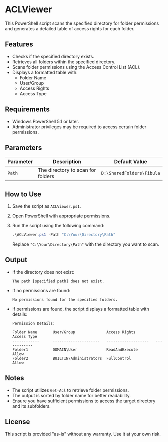 # ACLViewer

This PowerShell script scans the specified directory for folder permissions and generates a detailed table of access rights for each folder.

## Features

- Checks if the specified directory exists.
- Retrieves all folders within the specified directory.
- Scans folder permissions using the Access Control List (ACL).
- Displays a formatted table with:
  - Folder Name
  - User/Group
  - Access Rights
  - Access Type

## Requirements

- Windows PowerShell 5.1 or later.
- Administrator privileges may be required to access certain folder permissions.

## Parameters

| Parameter | Description                       | Default Value                |
|-----------|-----------------------------------|------------------------------|
| `Path`    | The directory to scan for folders | `D:\SharedFolders\Fibula`    |

## How to Use

1. Save the script as `ACLViewer.ps1`.
2. Open PowerShell with appropriate permissions.
3. Run the script using the following command:

   ```powershell
   .\ACLViewer.ps1 -Path "C:\Your\Directory\Path"
   ```

   Replace `"C:\Your\Directory\Path"` with the directory you want to scan.

## Output

- If the directory does not exist:
  ```
  The path [specified path] does not exist.
  ```

- If no permissions are found:
  ```
  No permissions found for the specified folders.
  ```

- If permissions are found, the script displays a formatted table with details:

  ```plaintext
  Permission Details:
  
  Folder Name       User/Group              Access Rights         Access Type
  ------------      ---------------------   -------------------   ------------
  Folder1           DOMAIN\User             ReadAndExecute        Allow
  Folder2           BUILTIN\Administrators  FullControl           Allow
  ```

## Notes

- The script utilizes `Get-Acl` to retrieve folder permissions.
- The output is sorted by folder name for better readability.
- Ensure you have sufficient permissions to access the target directory and its subfolders.

## License

This script is provided "as-is" without any warranty. Use it at your own risk.

